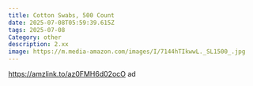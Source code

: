 ```yaml
---
title: Cotton Swabs, 500 Count
date: 2025-07-08T05:59:39.615Z
tags: 2025-07-08
Category: other
description: 2.xx
image: https://m.media-amazon.com/images/I/7144hTIkwwL._SL1500_.jpg
---
```

https://amzlink.to/az0FMH6d02ocO ad